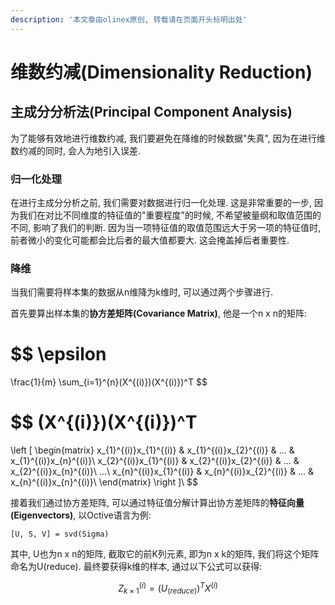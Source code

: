 ```yaml
---
description: '本文章由olinex原创, 转载请在页面开头标明出处'
---
```


# 维数约减\(Dimensionality Reduction\)

## 主成分分析法\(Principal Component Analysis\)

为了能够有效地进行维数约减, 我们要避免在降维的时候数据"失真", 因为在进行维数约减的同时, 会人为地引入误差. 

### 归一化处理

在进行主成分分析之前, 我们需要对数据进行归一化处理. 这是非常重要的一步, 因为我们在对比不同维度的特征值的"重要程度"的时候, 不希望被量纲和取值范围的不同, 影响了我们的判断. 因为当一项特征值的取值范围远大于另一项的特征值时, 前者微小的变化可能都会比后者的最大值都要大. 这会掩盖掉后者重要性.

### 降维

当我们需要将样本集的数据从n维降为k维时, 可以通过两个步骤进行. 

首先要算出样本集的**协方差矩阵\(Covariance Matrix\)**, 他是一个n x n的矩阵:

$$
\epsilon
=
\frac{1}{m}
\sum_{i=1}^{n}(X^{(i)})(X^{(i)})^T
$$

$$
(X^{(i)})(X^{(i)})^T
=
\left [
\begin{matrix}
x_{1}^{(i)}x_{1}^{(i)} & 
x_{1}^{(i)}x_{2}^{(i)} & 
... & 
x_{1}^{(i)}x_{n}^{(i)}\\
x_{2}^{(i)}x_{1}^{(i)} & 
x_{2}^{(i)}x_{2}^{(i)} & 
... & 
x_{2}^{(i)}x_{n}^{(i)}\\
...\\
x_{n}^{(i)}x_{1}^{(i)} & 
x_{n}^{(i)}x_{2}^{(i)} & 
... & 
x_{n}^{(i)}x_{n}^{(i)}\\
\end{matrix}
\right ]\\
$$

接着我们通过协方差矩阵, 可以通过特征值分解计算出协方差矩阵的**特征向量\(Eigenvectors\)**, 以Octive语言为例:

```text
[U, S, V] = svd(Sigma)
```

其中, U也为n x n的矩阵, 截取它的前K列元素, 即为n x k的矩阵, 我们将这个矩阵命名为U\(reduce\). 最终要获得k维的样本, 通过以下公式可以获得:

$$
Z_{k \times 1}^{(i)} = (U_{(reduce)})^TX^{(i)}
$$

